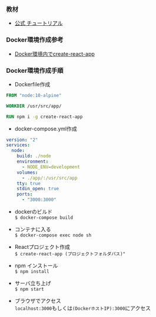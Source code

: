 ### 教材
- [公式 チュートリアル](https://ja.reactjs.org/tutorial/tutorial.html)

### Docker環境作成参考
- [Docker環境内でcreate-react-app](https://qiita.com/mii288/items/aac597bc02575831ea90)

### Docker環境作成手順
- Dockerfile作成
```dockerfile
FROM "node:10-alpine"

WORKDIR /usr/src/app/

RUN npm i -g create-react-app
```

- docker-compose.yml作成
```yml
version: "2"
services:
  node:
    build: ./node
    environment:
      - NODE_ENV=development
    volumes:
      - ./app/:/usr/src/app
    tty: true
    stdin_open: true
    ports:
      - "3000:3000"
```

- dockerのビルド  
`$ docker-compose build`

- コンテナに入る  
`$ docker-compose exec node sh`

- Reactプロジェクト作成  
`$ create-react-app (プロジェクトフォルダパス)"`

- npm インストール  
`$ npm install`

- サーバ立ち上げ  
`$ npm start`

- ブラウザでアクセス  
`localhost:3000`もしくは`(DockerホストIP):3000`にアクセス